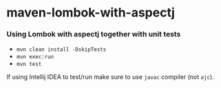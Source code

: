 # maven-lombok-with-aspectj

### Using Lombok with aspectj together with unit tests

* `mvn clean install -DskipTests`
* `mvn exec:run`
* `mvn test`

If using Intellij IDEA to test/run make sure to use `javac` compiler (not `ajc`).
